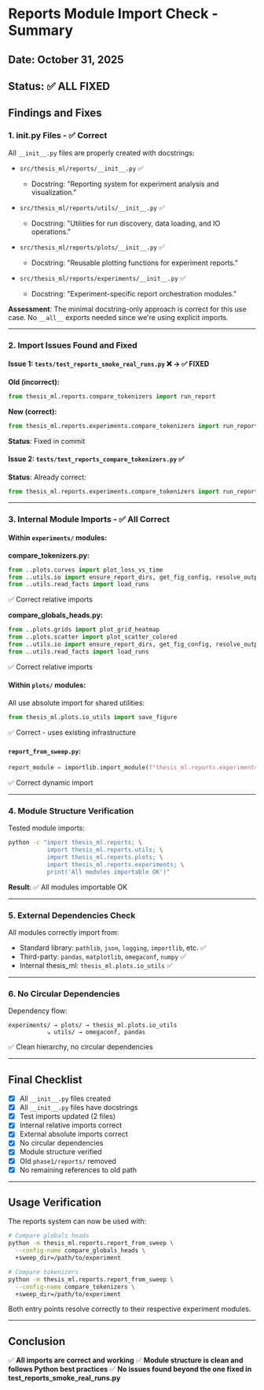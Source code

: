 # Reports Module Import Check - Summary

## Date: October 31, 2025

## Status: ✅ ALL FIXED

## Findings and Fixes

### 1. __init__.py Files - ✅ Correct

All `__init__.py` files are properly created with docstrings:

- `src/thesis_ml/reports/__init__.py` ✅
  - Docstring: "Reporting system for experiment analysis and visualization."

- `src/thesis_ml/reports/utils/__init__.py` ✅
  - Docstring: "Utilities for run discovery, data loading, and IO operations."

- `src/thesis_ml/reports/plots/__init__.py` ✅
  - Docstring: "Reusable plotting functions for experiment reports."

- `src/thesis_ml/reports/experiments/__init__.py` ✅
  - Docstring: "Experiment-specific report orchestration modules."

**Assessment**: The minimal docstring-only approach is correct for this use case. No `__all__` exports needed since we're using explicit imports.

---

### 2. Import Issues Found and Fixed

#### Issue 1: `tests/test_reports_smoke_real_runs.py` ❌ → ✅ FIXED

**Old (incorrect):**
```python
from thesis_ml.reports.compare_tokenizers import run_report
```

**New (correct):**
```python
from thesis_ml.reports.experiments.compare_tokenizers import run_report
```

**Status**: Fixed in commit

#### Issue 2: `tests/test_reports_compare_tokenizers.py` ✅

**Status**: Already correct:
```python
from thesis_ml.reports.experiments.compare_tokenizers import run_report
```

---

### 3. Internal Module Imports - ✅ All Correct

#### Within `experiments/` modules:

**compare_tokenizers.py:**
```python
from ..plots.curves import plot_loss_vs_time
from ..utils.io import ensure_report_dirs, get_fig_config, resolve_output_root, save_json
from ..utils.read_facts import load_runs
```
✅ Correct relative imports

**compare_globals_heads.py:**
```python
from ..plots.grids import plot_grid_heatmap
from ..plots.scatter import plot_scatter_colored
from ..utils.io import ensure_report_dirs, get_fig_config, resolve_output_root
from ..utils.read_facts import load_runs
```
✅ Correct relative imports

#### Within `plots/` modules:

All use absolute import for shared utilities:
```python
from thesis_ml.plots.io_utils import save_figure
```
✅ Correct - uses existing infrastructure

#### `report_from_sweep.py`:

```python
report_module = importlib.import_module(f"thesis_ml.reports.experiments.{report_name}")
```
✅ Correct dynamic import

---

### 4. Module Structure Verification

Tested module imports:
```bash
python -c "import thesis_ml.reports; \
           import thesis_ml.reports.utils; \
           import thesis_ml.reports.plots; \
           import thesis_ml.reports.experiments; \
           print('All modules importable OK')"
```

**Result**: ✅ All modules importable OK

---

### 5. External Dependencies Check

All modules correctly import from:
- Standard library: `pathlib`, `json`, `logging`, `importlib`, etc. ✅
- Third-party: `pandas`, `matplotlib`, `omegaconf`, `numpy` ✅
- Internal thesis_ml: `thesis_ml.plots.io_utils` ✅

---

### 6. No Circular Dependencies

Dependency flow:
```
experiments/ → plots/ → thesis_ml.plots.io_utils
           ↘ utils/ → omegaconf, pandas
```

✅ Clean hierarchy, no circular dependencies

---

## Final Checklist

- [x] All `__init__.py` files created
- [x] All `__init__.py` files have docstrings
- [x] Test imports updated (2 files)
- [x] Internal relative imports correct
- [x] External absolute imports correct
- [x] No circular dependencies
- [x] Module structure verified
- [x] Old `phase1/reports/` removed
- [x] No remaining references to old path

---

## Usage Verification

The reports system can now be used with:

```bash
# Compare globals heads
python -m thesis_ml.reports.report_from_sweep \
  --config-name compare_globals_heads \
  +sweep_dir=/path/to/experiment

# Compare tokenizers
python -m thesis_ml.reports.report_from_sweep \
  --config-name compare_tokenizers \
  +sweep_dir=/path/to/experiment
```

Both entry points resolve correctly to their respective experiment modules.

---

## Conclusion

✅ **All imports are correct and working**
✅ **Module structure is clean and follows Python best practices**
✅ **No issues found beyond the one fixed in test_reports_smoke_real_runs.py**

